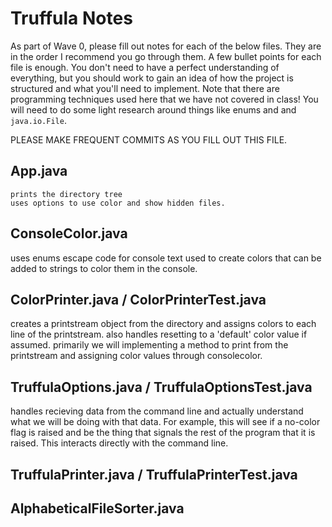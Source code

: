 # Truffula Notes
As part of Wave 0, please fill out notes for each of the below files. They are in the order I recommend you go through them. A few bullet points for each file is enough. You don't need to have a perfect understanding of everything, but you should work to gain an idea of how the project is structured and what you'll need to implement. Note that there are programming techniques used here that we have not covered in class! You will need to do some light research around things like enums and and `java.io.File`.

PLEASE MAKE FREQUENT COMMITS AS YOU FILL OUT THIS FILE.

## App.java
    prints the directory tree
    uses options to use color and show hidden files.


## ConsoleColor.java
uses enums escape code for console text
used to create colors that can be added to strings to color them in the console.


## ColorPrinter.java / ColorPrinterTest.java
creates a printstream object from the directory and assigns colors to each line of the printstream.
also handles resetting to a 'default' color value if assumed.
primarily we will implementing a method to print from the printstream and assigning color values through consolecolor.


## TruffulaOptions.java / TruffulaOptionsTest.java
handles recieving data from the command line and actually understand what we will be doing with that data. 
For example, this will see if a no-color flag is raised and be the thing that signals the rest of the program that it is raised.
This interacts directly with the command line.

## TruffulaPrinter.java / TruffulaPrinterTest.java

## AlphabeticalFileSorter.java